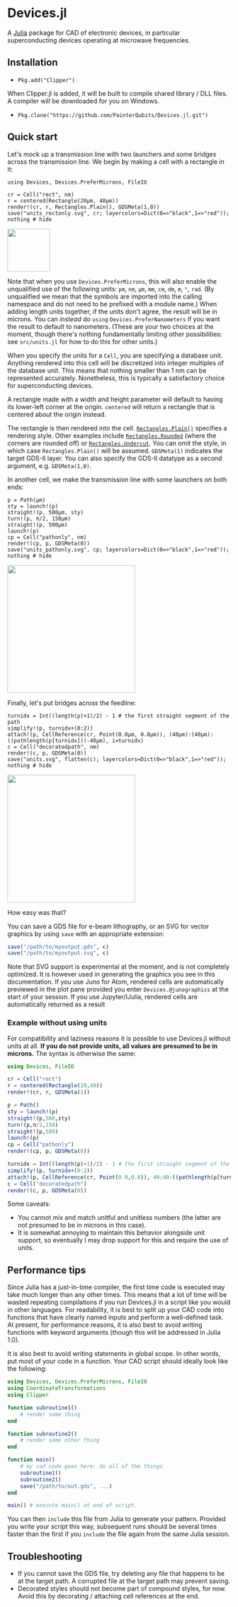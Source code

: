 # Devices.jl

A [Julia](http://julialang.org) package for CAD of electronic devices, in particular
superconducting devices operating at microwave frequencies.

## Installation

+ `Pkg.add("Clipper")`

When Clipper.jl is added, it will be built to compile shared library / DLL files. A
compiler will be downloaded for you on Windows.

+ `Pkg.clone("https://github.com/PainterQubits/Devices.jl.git")`

## Quick start

Let's mock up a transmission line with two launchers and some bridges across the
transmission line. We begin by making a cell with a rectangle in it:

```@example 1
using Devices, Devices.PreferMicrons, FileIO

cr = Cell("rect", nm)
r = centered(Rectangle(20μm, 40μm))
render!(cr, r, Rectangles.Plain(), GDSMeta(1,0))
save("units_rectonly.svg", cr; layercolors=Dict(0=>"black",1=>"red")); nothing # hide
```
<img src="units_rectonly.svg" style="width:1in;"/>

Note that when you use `Devices.PreferMicrons`, this will also enable the unqualified use of
the following units: `pm`, `nm`, `μm`, `mm`, `cm`, `dm`, `m`, `°`, `rad`. (By unqualified we
mean that the symbols are imported into the calling namespace and do not need to be prefixed
with a module name.) When adding length units together, if the units don't agree, the result
will be in microns. You can *instead* do `using` `Devices.PreferNanometers` if you want the
result to default to nanometers. (These are your two choices at the moment, though there's
nothing fundamentally limiting other possibilities: see `src/units.jl` for how to do this
for other units.)

When you specify the units for a `Cell`, you are specifying a database unit. Anything
rendered into this cell will be discretized into integer multiples of the database unit.
This means that nothing smaller than 1 nm can be represented accurately. Nonetheless,
this is typically a satisfactory choice for superconducting devices.

A rectangle made with a width and height parameter will default to having its lower-left
corner at the origin. `centered` will return a rectangle that is centered about the origin
instead.

The rectangle is then rendered into the cell. [`Rectangles.Plain()`](@ref) specifies a rendering
style. Other examples include [`Rectangles.Rounded`](@ref) (where the corners are rounded
off) or [`Rectangles.Undercut`](@ref). You can omit the style, in which case
`Rectangles.Plain()` will be assumed. `GDSMeta(1)` indicates the target GDS-II layer. You
can also specify the GDS-II datatype as a second argument, e.g. `GDSMeta(1,0)`.

In another cell, we make the transmission line with some launchers on both ends:

```@example 1
p = Path(μm)
sty = launch!(p)
straight!(p, 500μm, sty)
turn!(p, π/2, 150μm)
straight!(p, 500μm)
launch!(p)
cp = Cell("pathonly", nm)
render!(cp, p, GDSMeta(0))
save("units_pathonly.svg", cp; layercolors=Dict(0=>"black",1=>"red")); nothing # hide
```
<img src="units_pathonly.svg" style="width: 3in;"/>

Finally, let's put bridges across the feedline:

```@example 1
turnidx = Int((length(p)+1)/2) - 1 # the first straight segment of the path
simplify!(p, turnidx+(0:2))
attach!(p, CellReference(cr, Point(0.0μm, 0.0μm)), (40μm):(40μm):((pathlength(p[turnidx]))-40μm), i=turnidx)
c = Cell("decoratedpath", nm)
render!(c, p, GDSMeta(0))
save("units.svg", flatten(c); layercolors=Dict(0=>"black",1=>"red")); nothing # hide
```
<img src="units.svg" style="width: 3in;"/>

How easy was that?

You can save a GDS file for e-beam lithography, or an SVG for vector graphics by using
`save` with an appropriate extension:

```jl
save("/path/to/myoutput.gds", c)
save("/path/to/myoutput.svg", c)
```

Note that SVG support is experimental at the moment, and is not completely optimized. It is
however used in generating the graphics you see in this documentation. If you use Juno
for Atom, rendered cells are automatically previewed in the plot pane provided you enter
`Devices.@junographics` at the start of your session. If you use Jupyter/IJulia, rendered
cells are automatically returned as a result

### Example without using units

For compatibility and laziness reasons it is possible to use Devices.jl without units at
all. **If you do not provide units, all values are presumed to be in microns.** The syntax
is otherwise the same:

```jl
using Devices, FileIO

cr = Cell("rect")
r = centered(Rectangle(20,40))
render!(cr, r, GDSMeta(1))

p = Path()
sty = launch!(p)
straight!(p,500,sty)
turn!(p,π/2,150)
straight!(p,500)
launch!(p)
cp = Cell("pathonly")
render!(cp, p, GDSMeta(0))

turnidx = Int((length(p)+1)/2) - 1 # the first straight segment of the path
simplify!(p, turnidx+(0:2))
attach!(p, CellReference(cr, Point(0.0,0.0)), 40:40:((pathlength(p[turnidx]))-40), i=turnidx)
c = Cell("decoratedpath")
render!(c, p, GDSMeta(0))
```

Some caveats:
- You cannot mix and match unitful and unitless numbers (the latter are not presumed to be
  in microns in this case).
- It is somewhat annoying to maintain this behavior alongside unit support, so eventually I
  may drop support for this and require the use of units.

## Performance tips

Since Julia has a just-in-time compiler, the first time code is executed may take much
longer than any other times. This means that a lot of time will be wasted repeating
compilations if you run Devices.jl in a script like you would in other languages. For
readability, it is best to split up your CAD code into functions that have clearly named
inputs and perform a well-defined task. At present, for performance reasons, it is also best
to avoid writing functions with keyword arguments (though this will be addressed in Julia
1.0).

It is also best to avoid writing statements in global scope. In other words, put most of
your code in a function. Your CAD script should ideally look like the following:

```jl
using Devices, Devices.PreferMicrons, FileIO
using CoordinateTransformations
using Clipper

function subroutine1()
    # render some thing
end

function subroutine2()
    # render some other thing
end

function main()
    # my cad code goes here: do all of the things
    subroutine1()
    subroutine2()
    save("/path/to/out.gds", ...)
end

main() # execute main() at end of script.
```

You can then `include` this file from Julia to generate your pattern. Provided you write
your script this way, subsequent runs should be several times faster than the first if you
`include` the file again from the same Julia session.

## Troubleshooting

- If you cannot save the GDS file, try deleting any file that happens to be at the target
  path. A corrupted file at the target path may prevent saving.
- Decorated styles should not become part of compound styles, for now. Avoid this by
  decorating / attaching cell references at the end.
